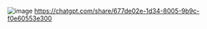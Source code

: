 ![image](https://github.com/user-attachments/assets/ab63aced-6966-411e-ac0f-2d73981ceb95)
https://chatgpt.com/share/677de02e-1d34-8005-9b9c-f0e60553e300

